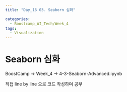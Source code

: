 ```yaml
---
title: "Day_16 03. Seaborn 심화"

categories:
  - Boostcamp_AI_Tech/Week_4
tags:
  - Visualization
---
```


# Seaborn 심화

BoostCamp -> Week_4 -> 4-3-Seaborn-Advanced.ipynb

직접 line by line 으로 코드 작성하며 공부